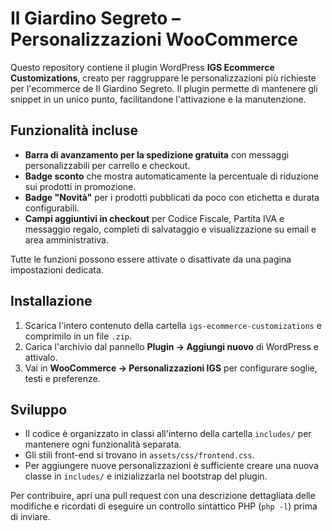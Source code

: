 # Il Giardino Segreto – Personalizzazioni WooCommerce

Questo repository contiene il plugin WordPress **IGS Ecommerce Customizations**, creato per raggruppare le personalizzazioni più richieste per l'ecommerce de Il Giardino Segreto. Il plugin permette di mantenere gli snippet in un unico punto, facilitandone l'attivazione e la manutenzione.

## Funzionalità incluse

- **Barra di avanzamento per la spedizione gratuita** con messaggi personalizzabili per carrello e checkout.
- **Badge sconto** che mostra automaticamente la percentuale di riduzione sui prodotti in promozione.
- **Badge "Novità"** per i prodotti pubblicati da poco con etichetta e durata configurabili.
- **Campi aggiuntivi in checkout** per Codice Fiscale, Partita IVA e messaggio regalo, completi di salvataggio e visualizzazione su email e area amministrativa.

Tutte le funzioni possono essere attivate o disattivate da una pagina impostazioni dedicata.

## Installazione

1. Scarica l'intero contenuto della cartella `igs-ecommerce-customizations` e comprimilo in un file `.zip`.
2. Carica l'archivio dal pannello **Plugin → Aggiungi nuovo** di WordPress e attivalo.
3. Vai in **WooCommerce → Personalizzazioni IGS** per configurare soglie, testi e preferenze.

## Sviluppo

- Il codice è organizzato in classi all'interno della cartella `includes/` per mantenere ogni funzionalità separata.
- Gli stili front-end si trovano in `assets/css/frontend.css`.
- Per aggiungere nuove personalizzazioni è sufficiente creare una nuova classe in `includes/` e inizializzarla nel bootstrap del plugin.

Per contribuire, apri una pull request con una descrizione dettagliata delle modifiche e ricordati di eseguire un controllo sintattico PHP (`php -l`) prima di inviare.
